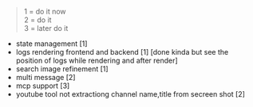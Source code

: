 > 1 = do it now \
> 2 = do it \
> 3 = later do it

- state management [1]
- logs rendering frontend and backend [1] [done kinda but see the position of logs while rendering and after render]
- search image refinement [1]
- multi message [2]
- mcp support [3]
- youtube tool not extractiong channel name,title from secreen shot [2]
